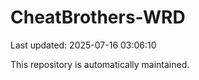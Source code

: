 # CheatBrothers-WRD

Last updated: 2025-07-16 03:06:10

This repository is automatically maintained.
